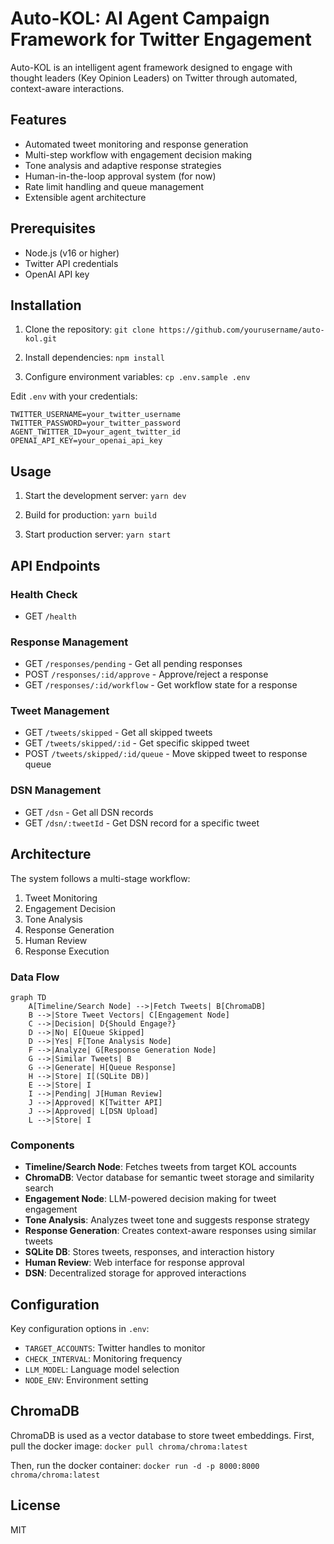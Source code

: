 # Auto-KOL: AI Agent Campaign Framework for Twitter Engagement

Auto-KOL is an intelligent agent framework designed to engage with thought leaders (Key Opinion Leaders) on Twitter through automated, context-aware interactions.

## Features

- Automated tweet monitoring and response generation
- Multi-step workflow with engagement decision making
- Tone analysis and adaptive response strategies
- Human-in-the-loop approval system (for now)
- Rate limit handling and queue management
- Extensible agent architecture

## Prerequisites

- Node.js (v16 or higher)
- Twitter API credentials
- OpenAI API key

## Installation

1. Clone the repository:
`git clone https://github.com/yourusername/auto-kol.git`

2. Install dependencies:
`npm install`

3. Configure environment variables:
`cp .env.sample .env`

Edit `.env` with your credentials:
```
TWITTER_USERNAME=your_twitter_username
TWITTER_PASSWORD=your_twitter_password
AGENT_TWITTER_ID=your_agent_twitter_id
OPENAI_API_KEY=your_openai_api_key
```

## Usage

1. Start the development server:
`yarn dev`

2. Build for production:
`yarn build`

3. Start production server:
`yarn start`

## API Endpoints

### Health Check
- GET `/health`

### Response Management
- GET `/responses/pending` - Get all pending responses
- POST `/responses/:id/approve` - Approve/reject a response
- GET `/responses/:id/workflow` - Get workflow state for a response

### Tweet Management
- GET `/tweets/skipped` - Get all skipped tweets
- GET `/tweets/skipped/:id` - Get specific skipped tweet
- POST `/tweets/skipped/:id/queue` - Move skipped tweet to response queue

### DSN Management
- GET `/dsn` - Get all DSN records
- GET `/dsn/:tweetId` - Get DSN record for a specific tweet

## Architecture

The system follows a multi-stage workflow:

1. Tweet Monitoring
2. Engagement Decision
3. Tone Analysis
4. Response Generation
5. Human Review
6. Response Execution

### Data Flow

```mermaid
graph TD
    A[Timeline/Search Node] -->|Fetch Tweets| B[ChromaDB]
    B -->|Store Tweet Vectors| C[Engagement Node]
    C -->|Decision| D{Should Engage?}
    D -->|No| E[Queue Skipped]
    D -->|Yes| F[Tone Analysis Node]
    F -->|Analyze| G[Response Generation Node]
    G -->|Similar Tweets| B
    G -->|Generate| H[Queue Response]
    H -->|Store| I[(SQLite DB)]
    E -->|Store| I
    I -->|Pending| J[Human Review]
    J -->|Approved| K[Twitter API]
    J -->|Approved| L[DSN Upload]
    L -->|Store| I
```

### Components

- **Timeline/Search Node**: Fetches tweets from target KOL accounts
- **ChromaDB**: Vector database for semantic tweet storage and similarity search
- **Engagement Node**: LLM-powered decision making for tweet engagement
- **Tone Analysis**: Analyzes tweet tone and suggests response strategy
- **Response Generation**: Creates context-aware responses using similar tweets
- **SQLite DB**: Stores tweets, responses, and interaction history
- **Human Review**: Web interface for response approval
- **DSN**: Decentralized storage for approved interactions

## Configuration

Key configuration options in `.env`:

- `TARGET_ACCOUNTS`: Twitter handles to monitor
- `CHECK_INTERVAL`: Monitoring frequency
- `LLM_MODEL`: Language model selection
- `NODE_ENV`: Environment setting

## ChromaDB

ChromaDB is used as a vector database to store tweet embeddings. First, pull the docker image:
`docker pull chroma/chroma:latest`

Then, run the docker container:
`docker run -d -p 8000:8000 chroma/chroma:latest`

## License


MIT